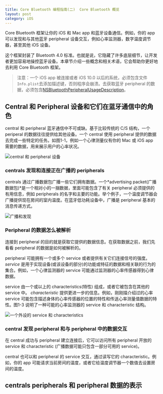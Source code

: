 ```yaml
---
title: Core Bluetooth 编程指南(二)  Core Bluetooth 概览
layout: post
category: iOS
---
```


Core Bluetooth 框架让你的 iOS 和 Mac app 和蓝牙设备通信。例如，你的 app 可以发现和与其他蓝牙 peripheral 设备交互，例如心率监测器，数字温度调节器，甚至其他 iOS 设备。

这个框架封装了 Bluetooth 4.0 标准。也就是说，它隐藏了许多底层细节，让开发者更加容易地操控蓝牙设备。本章节介绍一些概念和相关术语，它会帮助你更好地去利用 Core Bluetooth 框架。

> 注意：一个 iOS app 被连接或者 iOS 10.0 以后的系统，必须包含文件 `Info.plist`去添加描述键，否则程序会崩溃。去获取蓝牙 peripheral 的数据，必须包含[NSBluetoothPeripheralUsageDescription](https://developer.apple.com/library/content/documentation/General/Reference/InfoPlistKeyReference/Articles/CocoaKeys.html#//apple_ref/doc/uid/TP40009251-SW20)。

## Central 和 Peripheral 设备和它们在蓝牙通信中的角色

central 和 peripheral 蓝牙通信中不可或缺。基于比较传统的 C/S 结构，一个 periperal 的数据往往提供给其他设备。一个 central 使用 peripheral 提供的数据去完成一些特定的任务。如图1-1，例如一个心律测量仪有你的 Mac 或 iOS app 需要的数据，用来展示用户的心率状况。

![central 和 peripheral 设备](https://developer.apple.com/library/content/documentation/NetworkingInternetWeb/Conceptual/CoreBluetooth_concepts/Art/CBDevices1_2x.png)

### centrals 发现和连接正在广播的 peripherals

centrals 通过广播数据包广播一些它们拥有数据。一个*advertising packet(广播数据包)*是一个相对小的一捆数据，里面可能包含了有关 peripheral 必须提供的有用信息，例如 peripherals 的名字和主要的功能。举个例子，一个温度调节器会广播提供现在房间的室内温度。在蓝牙低功耗设备中，广播是 peripheral 基本的消息传递方式。

![广播和发现](https://developer.apple.com/library/content/documentation/NetworkingInternetWeb/Conceptual/CoreBluetooth_concepts/Art/AdvertisingAndDiscovery_2x.png)

### Peripheral 的数据怎么被解析

连接到 peripheral 的目的就是获取它提供的数据信息。在获取数据之前，我们先看看 peripheral 的数据是如何被解析的。

peripheral 可能拥有一个或多个 service 或者提供有关它们连接信号的强度。*service* 是用于实现设备(或该设备的部分)的功能或特征的数据和相关联的行为的集合。例如，一个心律监测器的 service 可能通过监测器的心率传感器得到心律数据。

service 由一个或以上的 characteristics(特性) 组成，或者它被包含在其他的 service 中。 *characteristic* 提供更进一步的信息。例如，刚刚描介绍过的心率 service 可能包含描述身体的心率传感器的位置的特性和传送心率测量值数据的特性。图1-3 说明了一种可能的心率监测器的 service 和 characteristic 结构。

![一个外设的 service 和 characteristics](https://developer.apple.com/library/content/documentation/NetworkingInternetWeb/Conceptual/CoreBluetooth_concepts/Art/CBPeripheralData_Example_2x.png)

### central 发现 peripheral 和与 peripheral 中的数据交互

在 central 成功与 peripheral 建立连接后，它可以访问所有 peripheral 开放的 service 和 characteristic (广播数据可能只包含一部分可用的 service)。

central 也可以和 peripheral 的 service 交互，通过读写它的 characteristic。例如，你的 app 可能请求当前房间的温度，或者它给温度调节器一个数值去设置房间的温度。

## centrals peripherals 和 peripheral 数据的表示

